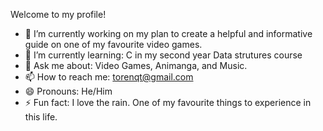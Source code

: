 Welcome to my profile!

- 🔭 I’m currently working on my plan to create a helpful and informative guide on one of my favourite video games.
- 🌱 I’m currently learning: C in my second year Data strutures course
- 💬 Ask me about: Video Games, Animanga, and Music.
- 📫 How to reach me: torenqt@gmail.com
- 😄 Pronouns: He/Him
- ⚡ Fun fact: I love the rain. One of my favourite things to experience in this life.
